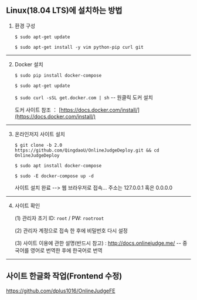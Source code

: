 
## Linux(18.04 LTS)에 설치하는 방법

1. 환경 구성
 
    `$ sudo apt-get update`
    
    `$ sudo apt-get install -y vim python-pip curl git`
---
     
2. Docker 설치
    
    `$ sudo pip install docker-compose`
      
    `$ sudo apt-get update`
      
    `$ sudo curl -sSL get.docker.com | sh` -- 원클릭 도커 설치
    
    도커 사이트 참조 ： [https://docs.docker.com/install/](https://docs.docker.com/install/)

---

3. 온라인저지 사이트 설치

    `$ git clone -b 2.0 https://github.com/QingdaoU/OnlineJudgeDeploy.git && cd OnlineJudgeDeploy`
    
    `$ sudo apt install docker-compose`

    `$ sudo -E docker-compose up -d`
    
    사이트 설치 완료 --> 웹 브라우저로 접속... 주소는 127.0.0.1 혹은 0.0.0.0
    
---

4. 사이트 확인

    (1) 관리자 초기 ID: `root` / PW: `rootroot`
    
    (2) 관리자 계정으로 접속 한 후에 비밀번호 다시 설정
    
    (3) 사이트 이용에 관한 설명(반드시 참고) : http://docs.onlinejudge.me/ -- 중국어를 영어로 번역한 후에 한국어로 번역

---

## 사이트 한글화 작업(Frontend 수정)

https://github.com/dplus1016/OnlineJudgeFE
